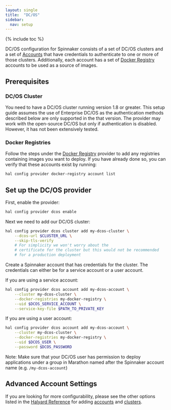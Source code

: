 ```yaml
---
layout: single
title:  "DC/OS"
sidebar:
  nav: setup
---
```


{% include toc %}

DC/OS configuration for Spinnaker consists of a set of DC/OS
clusters and a set of [Accounts](/setup/providers/#accounts) that have
credentials to authenticate to one or more of those clusters. 
Additionally, each account has a set of [Docker Registry](/setup/providers/docker-registry) 
accounts to be used as a source of images.

## Prerequisites

### DC/OS Cluster

You need to have a DC/OS cluster running version 1.8 or greater.  This setup guide
assumes the use of Enterprise DC/OS as the authentication methods described 
below are only supported in the that version.  The provider may work with
the open-source DC/OS but only if authentication is disabled.  However, it
has not been extensively tested.  

<!-- TODO: link to the reference guide section about permissions required for the account-->

### Docker Registries

Follow the steps under the [Docker Registry](/setup/providers/docker-registry) 
provider to add any registries containing images you want to deploy. If
you have already done so, you can verify that these accounts exist by running:

```bash
hal config provider docker-registry account list
```

## Set up the DC/OS provider

First, enable the provider:

```bash
hal config provider dcos enable
```  

Next we need to add our DC/OS cluster:

```bash
hal config provider dcos cluster add my-dcos-cluster \
    --dcos-url $CLUSTER_URL \
    --skip-tls-verify 
    # For simplicity we won't worry about the
    # certificate for the cluster but this would not be recommended
    # for a production deployment
```

Create a Spinnaker account that has credentials for the cluster.  The
credentials can either be for a service account or a user account. 

If you are using a service account:

```bash
hal config provider dcos account add my-dcos-account \
    --cluster my-dcos-cluster \
    --docker-registries my-docker-registry \
    --uid $DCOS_SERVICE_ACCOUNT \
    --service-key-file $PATH_TO_PRIVATE_KEY
```

If you are using a user account:

```bash
hal config provider dcos account add my-dcos-account \
    --cluster my-dcos-cluster \
    --docker-registries my-docker-registry \
    --uid $DCOS_USER \
    --password $DCOS_PASSWORD
```


Note: Make sure that your DC/OS user has permission to deploy applications
under a group in Marathon named after the Spinnaker account name 
(e.g. `/my-dcos-account`)


## Advanced Account Settings

If you are looking for more configurability, please see the other options
listed in the [Halyard
Reference](https://github.com/spinnaker/halyard/blob/master/docs/commands.md#hal-config-provider-dcos) 
for adding [accounts](https://github.com/spinnaker/halyard/blob/master/docs/commands.md#hal-config-provider-dcos-account-add) 
and [clusters](https://github.com/spinnaker/halyard/blob/master/docs/commands.md#hal-config-provider-dcos-cluster-add).
